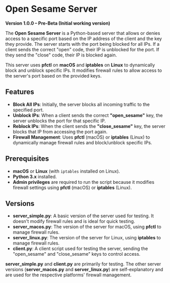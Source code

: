 # Open Sesame Server

**Version 1.0.0 – Pre-Beta (Initial working version)**

The **Open Sesame Server** is a Python-based server that allows or denies access to a specific port based on the IP address of the client and the key they provide. The server starts with the port being blocked for all IPs. If a client sends the correct "open" code, their IP is unblocked for the port. If they send the "close" code, their IP is blocked again.

This server uses **pfctl** on **macOS** and **iptables** on **Linux** to dynamically block and unblock specific IPs. It modifies firewall rules to allow access to the server's port based on the provided keys.

## Features

- **Block All IPs**: Initially, the server blocks all incoming traffic to the specified port.
- **Unblock IPs**: When a client sends the correct **"open_sesame"** key, the server unblocks the port for that specific IP.
- **Reblock IPs**: When the client sends the **"close_sesame"** key, the server blocks that IP from accessing the port again.
- **Firewall Management**: Uses **pfctl** (macOS) or **iptables** (Linux) to dynamically manage firewall rules and block/unblock specific IPs.

## Prerequisites

- **macOS** or **Linux** (with `iptables` installed on Linux).
- **Python 3.x** installed.
- **Admin privileges** are required to run the script because it modifies firewall settings using **pfctl** (macOS) or **iptables** (Linux).


## Versions

- **server_simple.py**: A basic version of the server used for testing. It doesn't modify firewall rules and is ideal for quick testing.
- **server_macos.py**: The version of the server for macOS, using **pfctl** to manage firewall rules.
- **server_linux.py**: The version of the server for Linux, using **iptables** to manage firewall rules.
- **client.py**: A client script used for testing the server, sending the "open_sesame" and "close_sesame" keys to control access.

**server_simple.py** and **client.py** are primarily for testing. The other server versions (**server_macos.py** and **server_linux.py**) are self-explanatory and are used for the respective platforms' firewall management.
